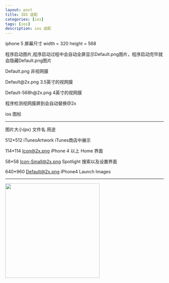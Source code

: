 ```yaml
---
layout: post
title: IOS 适配
categories: [ios]
tags: [ios]
description: ios 适配
---
```


iphone 5 屏幕尺寸 width = 320 height = 568

<p>程序启动图片,程序启动过程中会自动全屏显示Default.png图片，程序启动完毕就会隐藏Default.png图片 </p>
<p>Default.png 非视网膜</p>
<p>Default@2x.png 3.5英寸的视网膜</p>
<p>Default-568h@2x.png 4英寸的视网膜</p>
<p>程序检测视网膜屏到会自动替换@2x</p>


ios 图标

--------------------------------------------------------------------------------------------

图片大小(px)        文件名                                   用途

512*512            iTunesArtwork                     iTunes商店中展示

114*114            Icon@2x.png                       iPhone 4 以上  Home 界面

58*58              Icon-Small@2x.png                 Spotlight 搜索以及设置界面

640*960            Default@2x.png                    iPhone4 Launch Images 


--------------------------------------------------------------------------------------------

 <img src="{{ site.BASE_PATH }}/assets/ico/ios-device-px.png" height="300"  class="img-rounded author-image" />


